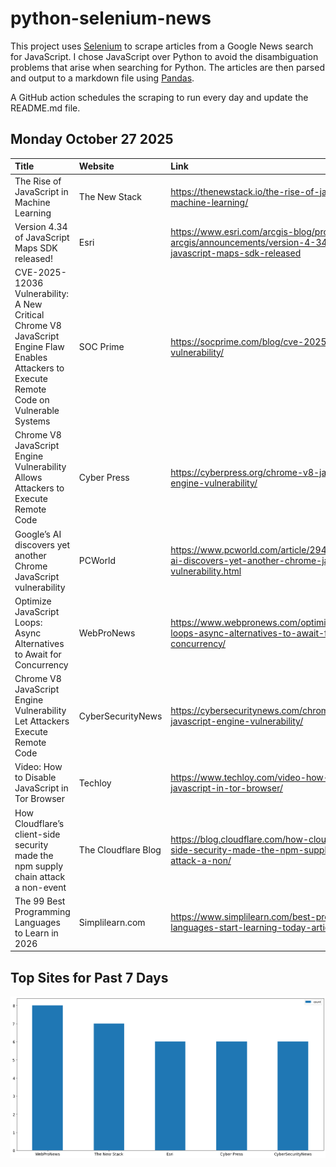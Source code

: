 # python-selenium-news

This project uses [Selenium](https://www.seleniumhq.org/) to scrape articles from a Google News search for JavaScript.
I chose JavaScript over Python to avoid the disambiguation problems that arise when searching for Python.
The articles are then parsed and output to a markdown file using [Pandas](https://pandas.pydata.org/).

A GitHub action schedules the scraping to run every day and update the README.md file.

## Monday October 27 2025


| Title                                                                                                                                        | Website             | Link                                                                                                               |
|:---------------------------------------------------------------------------------------------------------------------------------------------|:--------------------|:-------------------------------------------------------------------------------------------------------------------|
| The Rise of JavaScript in Machine Learning                                                                                                   | The New Stack       | https://thenewstack.io/the-rise-of-javascript-in-machine-learning/                                                 |
| Version 4.34 of JavaScript Maps SDK released!                                                                                                | Esri                | https://www.esri.com/arcgis-blog/products/js-api-arcgis/announcements/version-4-34-of-javascript-maps-sdk-released |
| CVE-2025-12036 Vulnerability: A New Critical Chrome V8 JavaScript Engine Flaw Enables Attackers to Execute Remote Code on Vulnerable Systems | SOC Prime           | https://socprime.com/blog/cve-2025-12036-vulnerability/                                                            |
| Chrome V8 JavaScript Engine Vulnerability Allows Attackers to Execute Remote Code                                                            | Cyber Press         | https://cyberpress.org/chrome-v8-javascript-engine-vulnerability/                                                  |
| Google’s AI discovers yet another Chrome JavaScript vulnerability                                                                            | PCWorld             | https://www.pcworld.com/article/2949525/googles-ai-discovers-yet-another-chrome-javascript-vulnerability.html      |
| Optimize JavaScript Loops: Async Alternatives to Await for Concurrency                                                                       | WebProNews          | https://www.webpronews.com/optimize-javascript-loops-async-alternatives-to-await-for-concurrency/                  |
| Chrome V8 JavaScript Engine Vulnerability Let Attackers Execute Remote Code                                                                  | CyberSecurityNews   | https://cybersecuritynews.com/chrome-v8-javascript-engine-vulnerability/                                           |
| Video: How to Disable JavaScript in Tor Browser                                                                                              | Techloy             | https://www.techloy.com/video-how-to-disable-javascript-in-tor-browser/                                            |
| How Cloudflare’s client-side security made the npm supply chain attack a non-event                                                           | The Cloudflare Blog | https://blog.cloudflare.com/how-cloudflares-client-side-security-made-the-npm-supply-chain-attack-a-non/           |
| The 99 Best Programming Languages to Learn in 2026                                                                                           | Simplilearn.com     | https://www.simplilearn.com/best-programming-languages-start-learning-today-article                                |
## Top Sites for Past 7 Days

![Graph of Top Sites](https://raw.githubusercontent.com/dan-mba/python-selenium-news/main/last-week.png)
